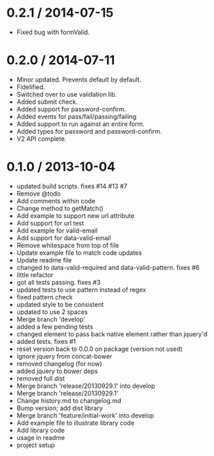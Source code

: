
0.2.1 / 2014-07-15
==================

 * Fixed bug with formValid.

0.2.0 / 2014-07-11 
==================

  * Minor updated. Prevents default by default.
  * Fidelified.
  * Switched over to use validation lib.
  * Added submit check.
  * Added support for password-confirm.
  * Added events for pass/fail/passing/failing
  * Added support to run against an entire form.
  * Added types for password and password-confirm.
  * V2 API complete.

0.1.0 / 2013-10-04 
==================

  * updated build scripts. fixes #14 #13 #7
  * Remove @todo
  * Add comments within code
  * Change method to getMatch()
  * Add example to support new url attribute
  * Add support for url test
  * Add example for valid-email
  * Add support for data-valid-email
  * Remove whitespace from top of file
  * Update example file to match code updates
  * Update readme file
  * changed to data-valid-required and data-valid-pattern.  fixes #6
  * little refactor
  * got all tests passing.  fixes #3
  * updated tests to use pattern instead of regex
  * fixed pattern check
  * updated style to be consistent
  * updated to use 2 spaces
  * Merge branch 'develop'
  * added a few pending tests
  * changed element to pass back native element rather than jquery'd
  * added tests. fixes #1
  * reset version back to 0.0.0 on package (version not used)
  * ignore jquery from concat-bower
  * removed changelog (for now)
  * added jquery to bower deps
  * removed full dist
  * Merge branch 'release/20130929.1' into develop
  * Merge branch 'release/20130929.1'
  * Change history.md to changelog.md
  * Bump version; add dist library
  * Merge branch 'feature/initial-work' into develop
  * Add example file to illustrate library code
  * Add library code
  * usage in readme
  * project setup
